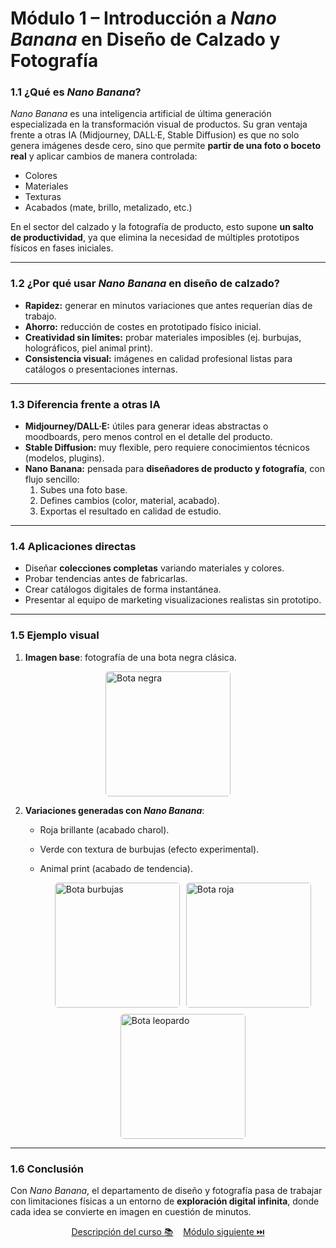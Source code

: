 # Módulo 1 – Introducción a *Nano Banana* en Diseño de Calzado y Fotografía

### 1.1 ¿Qué es *Nano Banana*?
*Nano Banana* es una inteligencia artificial de última generación especializada en la transformación visual de productos. Su gran ventaja frente a otras IA (Midjourney, DALL·E, Stable Diffusion) es que no solo genera imágenes desde cero, sino que permite **partir de una foto o boceto real** y aplicar cambios de manera controlada:  
- Colores  
- Materiales  
- Texturas  
- Acabados (mate, brillo, metalizado, etc.)  

En el sector del calzado y la fotografía de producto, esto supone **un salto de productividad**, ya que elimina la necesidad de múltiples prototipos físicos en fases iniciales.  

---

### 1.2 ¿Por qué usar *Nano Banana* en diseño de calzado?
- **Rapidez:** generar en minutos variaciones que antes requerían días de trabajo.  
- **Ahorro:** reducción de costes en prototipado físico inicial.  
- **Creatividad sin límites:** probar materiales imposibles (ej. burbujas, holográficos, piel animal print).  
- **Consistencia visual:** imágenes en calidad profesional listas para catálogos o presentaciones internas.  

---

### 1.3 Diferencia frente a otras IA
- **Midjourney/DALL·E:** útiles para generar ideas abstractas o moodboards, pero menos control en el detalle del producto.  
- **Stable Diffusion:** muy flexible, pero requiere conocimientos técnicos (modelos, plugins).  
- **Nano Banana:** pensada para **diseñadores de producto y fotografía**, con flujo sencillo:  
  1. Subes una foto base.  
  2. Defines cambios (color, material, acabado).  
  3. Exportas el resultado en calidad de estudio.  

---

### 1.4 Aplicaciones directas
- Diseñar **colecciones completas** variando materiales y colores.  
- Probar tendencias antes de fabricarlas.  
- Crear catálogos digitales de forma instantánea.  
- Presentar al equipo de marketing visualizaciones realistas sin prototipo.  

---

### 1.5 Ejemplo visual
1. **Imagen base**: fotografía de una bota negra clásica.  
 <div style="display: flex; justify-content: center; gap: 10px; flex-wrap: wrap;">
<img src="{{ '/oficina_avanzado/resources/black_boot.jpg' | relative_url }}" alt="Bota negra" width="200" style="border-radius: 5px;">
</div>

2. **Variaciones generadas con *Nano Banana***:  
   - Roja brillante (acabado charol).  
   - Verde con textura de burbujas (efecto experimental).  
   - Animal print (acabado de tendencia).  

        <div style="display: flex; justify-content: center; gap: 10px; flex-wrap: wrap;">
        <img src="{{ '/oficina_avanzado/resources/bubble_boot.png' | relative_url }}" alt="Bota burbujas" width="200" style="border-radius: 5px;">
        <img src="{{ '/oficina_avanzado/resources/red_boot.png' | relative_url }}" alt="Bota roja" width="200" style="border-radius: 5px;">
        <img src="{{ '/oficina_avanzado/resources/leopard_boot.png' | relative_url }}" alt="Bota leopardo" width="200" style="border-radius: 5px;">
        </div>
 
---

### 1.6 Conclusión
Con *Nano Banana*, el departamento de diseño y fotografía pasa de trabajar con limitaciones físicas a un entorno de **exploración digital infinita**, donde cada idea se convierte en imagen en cuestión de minutos.  
    
<p align="center">
    <a href="https://hugocnl11.github.io/Formacion-interna-Navima/curso_ia_diseno_avanzado.html">Descripción del curso 📚</a>&nbsp;&nbsp;&nbsp;
    <a href="https://hugocnl11.github.io/Formacion-interna-Navima/oficina_avanzado/modulo_2.html">Módulo siguiente ⏭️</a>
</p>